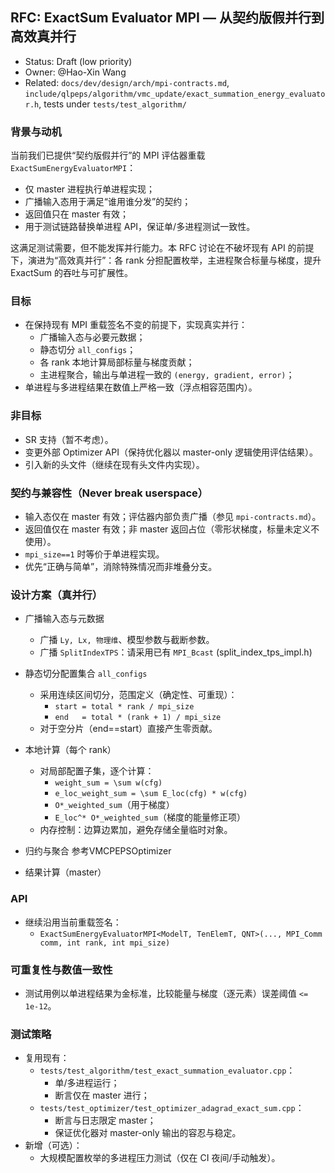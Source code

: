 ## RFC: ExactSum Evaluator MPI — 从契约版假并行到高效真并行

- Status: Draft (low priority)
- Owner: @Hao-Xin Wang
- Related: `docs/dev/design/arch/mpi-contracts.md`, `include/qlpeps/algorithm/vmc_update/exact_summation_energy_evaluator.h`, tests under `tests/test_algorithm/`

### 背景与动机
当前我们已提供“契约版假并行”的 MPI 评估器重载 `ExactSumEnergyEvaluatorMPI`：
- 仅 master 进程执行单进程实现；
- 广播输入态用于满足“谁用谁分发”的契约；
- 返回值只在 master 有效；
- 用于测试链路替换单进程 API，保证单/多进程测试一致性。

这满足测试需要，但不能发挥并行能力。本 RFC 讨论在不破坏现有 API 的前提下，演进为“高效真并行”：各 rank 分担配置枚举，主进程聚合标量与梯度，提升 ExactSum 的吞吐与可扩展性。

### 目标
- 在保持现有 MPI 重载签名不变的前提下，实现真实并行：
  - 广播输入态与必要元数据；
  - 静态切分 `all_configs`；
  - 各 rank 本地计算局部标量与梯度贡献；
  - 主进程聚合，输出与单进程一致的 `(energy, gradient, error)`；
- 单进程与多进程结果在数值上严格一致（浮点相容范围内）。

### 非目标
- SR 支持（暂不考虑）。
- 变更外部 Optimizer API（保持优化器以 master-only 逻辑使用评估结果）。
- 引入新的头文件（继续在现有头文件内实现）。

### 契约与兼容性（Never break userspace）
- 输入态仅在 master 有效；评估器内部负责广播（参见 `mpi-contracts.md`）。
- 返回值仅在 master 有效；非 master 返回占位（零形状梯度，标量未定义不使用）。
- `mpi_size==1` 时等价于单进程实现。
- 优先“正确与简单”，消除特殊情况而非堆叠分支。

### 设计方案（真并行）
- 广播输入态与元数据
  - 广播 `Ly, Lx, 物理维`、模型参数与截断参数。
  - 广播 `SplitIndexTPS`：请采用已有 `MPI_Bcast` (split_index_tps_impl.h)

- 静态切分配置集合 `all_configs`
  - 采用连续区间切分，范围定义（确定性、可重现）：
    - `start = total * rank / mpi_size`
    - `end   = total * (rank + 1) / mpi_size`
  - 对于空分片（end==start）直接产生零贡献。

- 本地计算（每个 rank）
  - 对局部配置子集，逐个计算：
    - `weight_sum = \sum w(cfg)`
    - `e_loc_weight_sum = \sum E_loc(cfg) * w(cfg)`
    - `O*_weighted_sum`（用于梯度）
    - `E_loc^* O*_weighted_sum`（梯度的能量修正项）
  - 内存控制：边算边累加，避免存储全量临时对象。

- 归约与聚合
   参考VMCPEPSOptimizer

- 结果计算（master）


### API 
- 继续沿用当前重载签名：
  - `ExactSumEnergyEvaluatorMPI<ModelT, TenElemT, QNT>(..., MPI_Comm comm, int rank, int mpi_size)`

### 可重复性与数值一致性
- 测试用例以单进程结果为金标准，比较能量与梯度（逐元素）误差阈值 `<= 1e-12`。

### 测试策略
- 复用现有：
  - `tests/test_algorithm/test_exact_summation_evaluator.cpp`：
    - 单/多进程运行；
    - 断言仅在 master 进行；
  - `tests/test_optimizer/test_optimizer_adagrad_exact_sum.cpp`：
    - 断言与日志限定 master；
    - 保证优化器对 master-only 输出的容忍与稳定。
- 新增（可选）：
  - 大规模配置枚举的多进程压力测试（仅在 CI 夜间/手动触发）。

